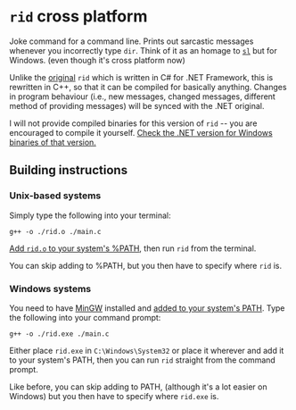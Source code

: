 # `rid` cross platform
Joke command for a command line. Prints out sarcastic messages whenever you incorrectly type `dir`. Think of it as an homage to [`sl`](https://github.com/mtoyoda/sl) but for Windows. (even though it's cross platform now)

Unlike the [original](https://github.com/SpeedStriker243/rid-dotnet) `rid` which is written in C# for .NET Framework, this is rewritten in C++, so that it can be compiled for basically anything. Changes in program behaviour (i.e., new messages, changed messages, different method of providing messages) will be synced with the .NET original.

I will not provide compiled binaries for this version of `rid` -- you are encouraged to compile it yourself. [Check the .NET version for Windows binaries of that version.](https://github.com/SpeedStriker243/rid-dotnet/releases/tag/release)

## Building instructions
### Unix-based systems
Simply type the following into your terminal:
```
g++ -o ./rid.o ./main.c
```
[Add `rid.o` to your system's %PATH](https://www.cyberciti.biz/faq/unix-linux-adding-path/), then run `rid` from the terminal.

You can skip adding to %PATH, but you then have to specify where `rid` is.
### Windows systems
You need to have [MinGW](http://mingw.org/) installed and [added to your system's PATH](https://www.architectryan.com/2018/03/17/add-to-the-path-on-windows-10/).
Type the following into your command prompt:
```
g++ -o ./rid.exe ./main.c
```
Either place `rid.exe` in `C:\Windows\System32` or place it wherever and add it to your system's PATH, then you can run `rid` straight from the command prompt.

Like before, you can skip adding to PATH, (although it's a lot easier on Windows) but you then have to specify where `rid.exe` is.
